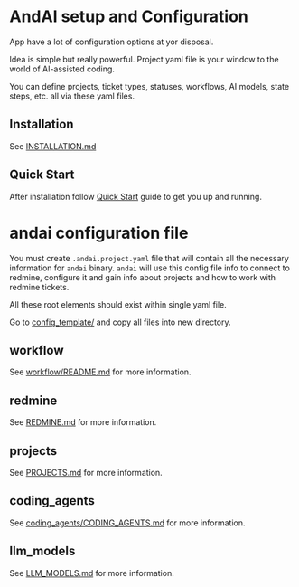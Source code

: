# AndAI setup and Configuration

App have a lot of configuration options at yor disposal.

Idea is simple but really powerful. Project yaml file is your window to the world of AI-assisted coding.

You can define projects, ticket types, statuses, workflows, AI models, state steps, etc. all via these yaml files.

## Installation
See [INSTALLATION.md](INSTALLATION.md)

## Quick Start
After installation follow [Quick Start](QUICKSTART.md) guide to get you up and running.

# andai configuration file

You must create `.andai.project.yaml` file that will contain all the necessary information for `andai` binary. 
`andai` will use this config file info to connect to redmine, configure it and gain info about projects and how to work with redmine tickets. 

All these root elements should exist within single yaml file.

Go to [config_template/](../config_template/) and copy all files into new directory.

## workflow
See [workflow/README.md](workflow/README.md) for more information.

## redmine
See [REDMINE.md](REDMINE.md) for more information.

## projects
See [PROJECTS.md](PROJECTS.md) for more information.

## coding_agents
See [coding_agents/CODING_AGENTS.md](coding_agents/CODING_AGENTS.md) for more information.

## llm_models
See [LLM_MODELS.md](LLM_MODELS.md) for more information.
